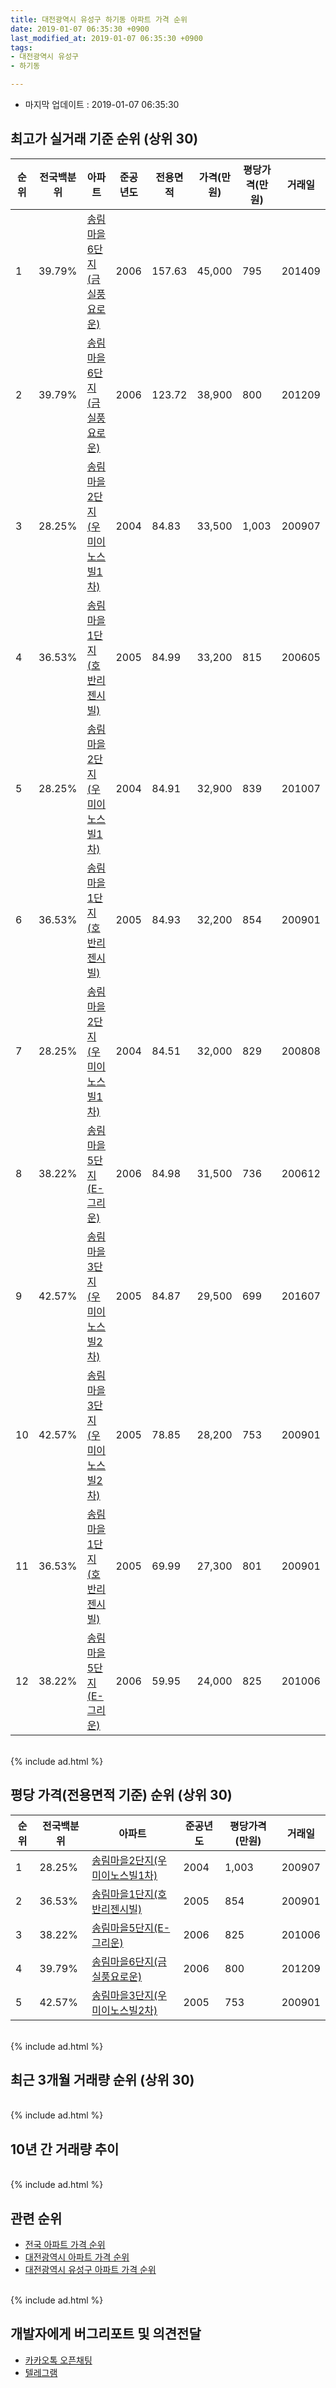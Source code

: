 ```yaml
---
title: 대전광역시 유성구 하기동 아파트 가격 순위
date: 2019-01-07 06:35:30 +0900
last_modified_at: 2019-01-07 06:35:30 +0900
tags:
- 대전광역시 유성구
- 하기동

---
```


* 마지막 업데이트 : 2019-01-07 06:35:30

## 최고가 실거래 기준 순위 (상위 30)


|순위|전국백분위|아파트|준공년도|전용면적|가격(만원)|평당가격(만원)|거래일|
|---|---|---|---|---|---|---|---|
|1|39.79%|[송림마을6단지(금실풍요로운)](https://search.naver.com/search.naver?query=%EB%8C%80%EC%A0%84%EA%B4%91%EC%97%AD%EC%8B%9C+%EC%9C%A0%EC%84%B1%EA%B5%AC+%ED%95%98%EA%B8%B0%EB%8F%99+%EC%86%A1%EB%A6%BC%EB%A7%88%EC%9D%846%EB%8B%A8%EC%A7%80%28%EA%B8%88%EC%8B%A4%ED%92%8D%EC%9A%94%EB%A1%9C%EC%9A%B4%29)|2006|157.63|45,000|795|201409|
|2|39.79%|[송림마을6단지(금실풍요로운)](https://search.naver.com/search.naver?query=%EB%8C%80%EC%A0%84%EA%B4%91%EC%97%AD%EC%8B%9C+%EC%9C%A0%EC%84%B1%EA%B5%AC+%ED%95%98%EA%B8%B0%EB%8F%99+%EC%86%A1%EB%A6%BC%EB%A7%88%EC%9D%846%EB%8B%A8%EC%A7%80%28%EA%B8%88%EC%8B%A4%ED%92%8D%EC%9A%94%EB%A1%9C%EC%9A%B4%29)|2006|123.72|38,900|800|201209|
|3|28.25%|[송림마을2단지(우미이노스빌1차)](https://search.naver.com/search.naver?query=%EB%8C%80%EC%A0%84%EA%B4%91%EC%97%AD%EC%8B%9C+%EC%9C%A0%EC%84%B1%EA%B5%AC+%ED%95%98%EA%B8%B0%EB%8F%99+%EC%86%A1%EB%A6%BC%EB%A7%88%EC%9D%842%EB%8B%A8%EC%A7%80%28%EC%9A%B0%EB%AF%B8%EC%9D%B4%EB%85%B8%EC%8A%A4%EB%B9%8C1%EC%B0%A8%29)|2004|84.83|33,500|1,003|200907|
|4|36.53%|[송림마을1단지(호반리젠시빌)](https://search.naver.com/search.naver?query=%EB%8C%80%EC%A0%84%EA%B4%91%EC%97%AD%EC%8B%9C+%EC%9C%A0%EC%84%B1%EA%B5%AC+%ED%95%98%EA%B8%B0%EB%8F%99+%EC%86%A1%EB%A6%BC%EB%A7%88%EC%9D%841%EB%8B%A8%EC%A7%80%28%ED%98%B8%EB%B0%98%EB%A6%AC%EC%A0%A0%EC%8B%9C%EB%B9%8C%29)|2005|84.99|33,200|815|200605|
|5|28.25%|[송림마을2단지(우미이노스빌1차)](https://search.naver.com/search.naver?query=%EB%8C%80%EC%A0%84%EA%B4%91%EC%97%AD%EC%8B%9C+%EC%9C%A0%EC%84%B1%EA%B5%AC+%ED%95%98%EA%B8%B0%EB%8F%99+%EC%86%A1%EB%A6%BC%EB%A7%88%EC%9D%842%EB%8B%A8%EC%A7%80%28%EC%9A%B0%EB%AF%B8%EC%9D%B4%EB%85%B8%EC%8A%A4%EB%B9%8C1%EC%B0%A8%29)|2004|84.91|32,900|839|201007|
|6|36.53%|[송림마을1단지(호반리젠시빌)](https://search.naver.com/search.naver?query=%EB%8C%80%EC%A0%84%EA%B4%91%EC%97%AD%EC%8B%9C+%EC%9C%A0%EC%84%B1%EA%B5%AC+%ED%95%98%EA%B8%B0%EB%8F%99+%EC%86%A1%EB%A6%BC%EB%A7%88%EC%9D%841%EB%8B%A8%EC%A7%80%28%ED%98%B8%EB%B0%98%EB%A6%AC%EC%A0%A0%EC%8B%9C%EB%B9%8C%29)|2005|84.93|32,200|854|200901|
|7|28.25%|[송림마을2단지(우미이노스빌1차)](https://search.naver.com/search.naver?query=%EB%8C%80%EC%A0%84%EA%B4%91%EC%97%AD%EC%8B%9C+%EC%9C%A0%EC%84%B1%EA%B5%AC+%ED%95%98%EA%B8%B0%EB%8F%99+%EC%86%A1%EB%A6%BC%EB%A7%88%EC%9D%842%EB%8B%A8%EC%A7%80%28%EC%9A%B0%EB%AF%B8%EC%9D%B4%EB%85%B8%EC%8A%A4%EB%B9%8C1%EC%B0%A8%29)|2004|84.51|32,000|829|200808|
|8|38.22%|[송림마을5단지(E-그리운)](https://search.naver.com/search.naver?query=%EB%8C%80%EC%A0%84%EA%B4%91%EC%97%AD%EC%8B%9C+%EC%9C%A0%EC%84%B1%EA%B5%AC+%ED%95%98%EA%B8%B0%EB%8F%99+%EC%86%A1%EB%A6%BC%EB%A7%88%EC%9D%845%EB%8B%A8%EC%A7%80%28E-%EA%B7%B8%EB%A6%AC%EC%9A%B4%29)|2006|84.98|31,500|736|200612|
|9|42.57%|[송림마을3단지(우미이노스빌2차)](https://search.naver.com/search.naver?query=%EB%8C%80%EC%A0%84%EA%B4%91%EC%97%AD%EC%8B%9C+%EC%9C%A0%EC%84%B1%EA%B5%AC+%ED%95%98%EA%B8%B0%EB%8F%99+%EC%86%A1%EB%A6%BC%EB%A7%88%EC%9D%843%EB%8B%A8%EC%A7%80%28%EC%9A%B0%EB%AF%B8%EC%9D%B4%EB%85%B8%EC%8A%A4%EB%B9%8C2%EC%B0%A8%29)|2005|84.87|29,500|699|201607|
|10|42.57%|[송림마을3단지(우미이노스빌2차)](https://search.naver.com/search.naver?query=%EB%8C%80%EC%A0%84%EA%B4%91%EC%97%AD%EC%8B%9C+%EC%9C%A0%EC%84%B1%EA%B5%AC+%ED%95%98%EA%B8%B0%EB%8F%99+%EC%86%A1%EB%A6%BC%EB%A7%88%EC%9D%843%EB%8B%A8%EC%A7%80%28%EC%9A%B0%EB%AF%B8%EC%9D%B4%EB%85%B8%EC%8A%A4%EB%B9%8C2%EC%B0%A8%29)|2005|78.85|28,200|753|200901|
|11|36.53%|[송림마을1단지(호반리젠시빌)](https://search.naver.com/search.naver?query=%EB%8C%80%EC%A0%84%EA%B4%91%EC%97%AD%EC%8B%9C+%EC%9C%A0%EC%84%B1%EA%B5%AC+%ED%95%98%EA%B8%B0%EB%8F%99+%EC%86%A1%EB%A6%BC%EB%A7%88%EC%9D%841%EB%8B%A8%EC%A7%80%28%ED%98%B8%EB%B0%98%EB%A6%AC%EC%A0%A0%EC%8B%9C%EB%B9%8C%29)|2005|69.99|27,300|801|200901|
|12|38.22%|[송림마을5단지(E-그리운)](https://search.naver.com/search.naver?query=%EB%8C%80%EC%A0%84%EA%B4%91%EC%97%AD%EC%8B%9C+%EC%9C%A0%EC%84%B1%EA%B5%AC+%ED%95%98%EA%B8%B0%EB%8F%99+%EC%86%A1%EB%A6%BC%EB%A7%88%EC%9D%845%EB%8B%A8%EC%A7%80%28E-%EA%B7%B8%EB%A6%AC%EC%9A%B4%29)|2006|59.95|24,000|825|201006|


<br>
{% include ad.html %}
<br>

## 평당 가격(전용면적 기준) 순위 (상위 30)


|순위|전국백분위|아파트|준공년도|평당가격(만원)|거래일|
|---|---|---|---|---|---|
|1|28.25%|[송림마을2단지(우미이노스빌1차)](https://search.naver.com/search.naver?query=%EB%8C%80%EC%A0%84%EA%B4%91%EC%97%AD%EC%8B%9C+%EC%9C%A0%EC%84%B1%EA%B5%AC+%ED%95%98%EA%B8%B0%EB%8F%99+%EC%86%A1%EB%A6%BC%EB%A7%88%EC%9D%842%EB%8B%A8%EC%A7%80%28%EC%9A%B0%EB%AF%B8%EC%9D%B4%EB%85%B8%EC%8A%A4%EB%B9%8C1%EC%B0%A8%29)|2004|1,003|200907|
|2|36.53%|[송림마을1단지(호반리젠시빌)](https://search.naver.com/search.naver?query=%EB%8C%80%EC%A0%84%EA%B4%91%EC%97%AD%EC%8B%9C+%EC%9C%A0%EC%84%B1%EA%B5%AC+%ED%95%98%EA%B8%B0%EB%8F%99+%EC%86%A1%EB%A6%BC%EB%A7%88%EC%9D%841%EB%8B%A8%EC%A7%80%28%ED%98%B8%EB%B0%98%EB%A6%AC%EC%A0%A0%EC%8B%9C%EB%B9%8C%29)|2005|854|200901|
|3|38.22%|[송림마을5단지(E-그리운)](https://search.naver.com/search.naver?query=%EB%8C%80%EC%A0%84%EA%B4%91%EC%97%AD%EC%8B%9C+%EC%9C%A0%EC%84%B1%EA%B5%AC+%ED%95%98%EA%B8%B0%EB%8F%99+%EC%86%A1%EB%A6%BC%EB%A7%88%EC%9D%845%EB%8B%A8%EC%A7%80%28E-%EA%B7%B8%EB%A6%AC%EC%9A%B4%29)|2006|825|201006|
|4|39.79%|[송림마을6단지(금실풍요로운)](https://search.naver.com/search.naver?query=%EB%8C%80%EC%A0%84%EA%B4%91%EC%97%AD%EC%8B%9C+%EC%9C%A0%EC%84%B1%EA%B5%AC+%ED%95%98%EA%B8%B0%EB%8F%99+%EC%86%A1%EB%A6%BC%EB%A7%88%EC%9D%846%EB%8B%A8%EC%A7%80%28%EA%B8%88%EC%8B%A4%ED%92%8D%EC%9A%94%EB%A1%9C%EC%9A%B4%29)|2006|800|201209|
|5|42.57%|[송림마을3단지(우미이노스빌2차)](https://search.naver.com/search.naver?query=%EB%8C%80%EC%A0%84%EA%B4%91%EC%97%AD%EC%8B%9C+%EC%9C%A0%EC%84%B1%EA%B5%AC+%ED%95%98%EA%B8%B0%EB%8F%99+%EC%86%A1%EB%A6%BC%EB%A7%88%EC%9D%843%EB%8B%A8%EC%A7%80%28%EC%9A%B0%EB%AF%B8%EC%9D%B4%EB%85%B8%EC%8A%A4%EB%B9%8C2%EC%B0%A8%29)|2005|753|200901|


<br>
{% include ad.html %}
<br>

## 최근 3개월 거래량 순위 (상위 30)


<div style="width:100%;">
    <canvas id="deal_count_ranking" height="250"></canvas>
</div>


<script>
new Chart(document.getElementById("deal_count_ranking"), {
    type: 'horizontalBar',
    data: {
        labels: ['송림마을1단지(호반리젠시빌)', '송림마을2단지(우미이노스빌1차)', '송림마을6단지(금실풍요로운)', '송림마을3단지(우미이노스빌2차)', '송림마을5단지(E-그리운)'],
        datasets: [{
            label: '실거래 수',
            data: [8, 7, 5, 3, 3],
            borderColor: "rgba(255, 0, 128, 1)",
            backgroundColor: "rgba(255, 0, 128, 0.5)",
            fill: false,
        }]
    },
    options: {
        responsive: true,
        title: {
            display: true,
            text: '최근 3개월 거래량 순위'
        },
        tooltips: {
            mode: 'index',
            intersect: false,
            callbacks: {
                title: function(tooltipItems, data) {
                    return "실거래 수:";
                },
                label: function(tooltipItem, data) {
                    return data.labels[tooltipItem.index] + ": " + tooltipItem.xLabel;
                }
            }
        },
        hover: {
            mode: 'nearest',
            intersect: true
        },
        scales: {
            xAxes: [{
                display: true,
                scaleLabel: {
                    display: true,
                    labelString: '실거래 수'
                },
                ticks: {
                    suggestedMin: 0,
                }
            }],
            yAxes: [{
                display: true,
                ticks: {
                    autoSkip: false,
                    callback: function(value, index, values) {
                        if (value.length > 15)
                            return value.substr(0, 13) + "...";
                        else
                            return value;
                    }
                },
                scaleLabel: {
                    display: false,
                }
            }]
        }
    }
});

</script>


<br>
{% include ad.html %}
<br>

## 10년 간 거래량 추이


<div style="width:100%;">
    <canvas id="deal_progress" height="250"></canvas>
</div>

<script>
new Chart(document.getElementById("deal_progress"), {
    type: 'line',
    data: {
        labels: ['200901','200902','200903','200904','200905','200906','200907','200908','200909','200910','200911','200912','201001','201002','201003','201004','201005','201006','201007','201008','201009','201010','201011','201012','201101','201102','201103','201104','201105','201106','201107','201108','201109','201110','201111','201112','201201','201202','201203','201204','201205','201206','201207','201208','201209','201210','201211','201212','201301','201302','201303','201304','201305','201306','201307','201308','201309','201310','201311','201312','201401','201402','201403','201404','201405','201406','201407','201408','201409','201410','201411','201412','201501','201502','201503','201504','201505','201506','201507','201508','201509','201510','201511','201512','201601','201602','201603','201604','201605','201606','201607','201608','201609','201610','201611','201612','201701','201702','201703','201704','201705','201706','201707','201708','201709','201710','201711','201712','201801','201802','201803','201804','201805','201806','201807','201808','201809','201810','201811','201812','201901'],
        datasets: [{
            label: '실거래 수',
            pointRadius: 1,
            data: [10, 14, 13, 17, 16, 13, 24, 25, 12, 16, 11, 13, 23, 7, 10, 7, 12, 14, 12, 15, 21, 24, 40, 35, 41, 19, 13, 15, 23, 27, 14, 14, 10, 11, 12, 13, 6, 6, 12, 5, 6, 5, 6, 2, 12, 12, 9, 13, 9, 10, 9, 10, 17, 19, 10, 9, 8, 38, 16, 12, 18, 6, 12, 12, 10, 11, 14, 14, 10, 19, 12, 21, 14, 16, 10, 20, 10, 14, 17, 13, 17, 21, 15, 17, 17, 21, 22, 19, 10, 21, 21, 29, 25, 50, 44, 28, 13, 21, 22, 10, 11, 10, 14, 24, 16, 13, 18, 11, 13, 15, 6, 11, 12, 10, 8, 13, 11, 29, 14, 12, 0],
            borderColor: "rgba(255, 201, 14, 1)",
            backgroundColor: "rgba(255, 201, 14, 0.5)",
            fill: true,
        }]
    },
    options: {
        responsive: true,
        title: {
            display: true,
            text: '10년간 거래량 추이'
        },
        tooltips: {
            mode: 'index',
            intersect: false,
        },
        hover: {
            mode: 'nearest',
            intersect: true
        },
        scales: {
            xAxes: [{
                display: true,
                scaleLabel: {
                    display: true,
                    labelString: '년/월'
                }
            }],
            yAxes: [{
                display: true,
                ticks: {
                    suggestedMin: 0,
                },
                scaleLabel: {
                    display: true,
                    labelString: '실거래 수'
                }
            }]
        }
    }
});

</script>


<br>
{% include ad.html %}
<br>

## 관련 순위

- [전국 아파트 가격 순위](https://inasie.github.io/apt-ranking/전국)
- [대전광역시 아파트 가격 순위](https://inasie.github.io/apt-ranking/대전광역시)
- [대전광역시 유성구 아파트 가격 순위](https://inasie.github.io/apt-ranking/대전광역시-유성구)


<br>
{% include ad.html %}
<br>

## 개발자에게 버그리포트 및 의견전달

- [카카오톡 오픈채팅](https://open.kakao.com/o/gLJUAP4)
- [텔레그램](https://t.me/inasie)

